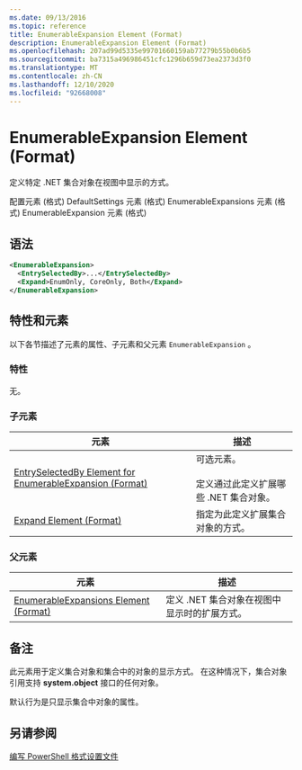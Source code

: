 ```yaml
---
ms.date: 09/13/2016
ms.topic: reference
title: EnumerableExpansion Element (Format)
description: EnumerableExpansion Element (Format)
ms.openlocfilehash: 207ad99d5335e99701660159ab77279b55b0b6b5
ms.sourcegitcommit: ba7315a496986451cfc1296b659d73ea2373d3f0
ms.translationtype: MT
ms.contentlocale: zh-CN
ms.lasthandoff: 12/10/2020
ms.locfileid: "92668008"
---
```

# <a name="enumerableexpansion-element-format"></a>EnumerableExpansion Element (Format)

定义特定 .NET 集合对象在视图中显示的方式。

配置元素 (格式) DefaultSettings 元素 (格式) EnumerableExpansions 元素 (格式) EnumerableExpansion 元素 (格式) 

## <a name="syntax"></a>语法

```xml
<EnumerableExpansion>
  <EntrySelectedBy>...</EntrySelectedBy>
  <Expand>EnumOnly, CoreOnly, Both</Expand>
</EnumerableExpansion>
```

## <a name="attributes-and-elements"></a>特性和元素

以下各节描述了元素的属性、子元素和父元素 `EnumerableExpansion` 。

### <a name="attributes"></a>特性

无。

### <a name="child-elements"></a>子元素

|元素|描述|
|-------------|-----------------|
|[EntrySelectedBy Element for EnumerableExpansion (Format)](./entryselectedby-element-for-enumerableexpansion-format.md)|可选元素。<br /><br /> 定义通过此定义扩展哪些 .NET 集合对象。|
|[Expand Element (Format)](./expand-element-format.md)|指定为此定义扩展集合对象的方式。|

### <a name="parent-elements"></a>父元素

|元素|描述|
|-------------|-----------------|
|[EnumerableExpansions Element (Format)](./enumerableexpansions-element-format.md)|定义 .NET 集合对象在视图中显示时的扩展方式。|

## <a name="remarks"></a>备注

此元素用于定义集合对象和集合中的对象的显示方式。 在这种情况下，集合对象引用支持  **system.object** 接口的任何对象。

默认行为是只显示集合中对象的属性。

## <a name="see-also"></a>另请参阅

[编写 PowerShell 格式设置文件](./writing-a-powershell-formatting-file.md)
